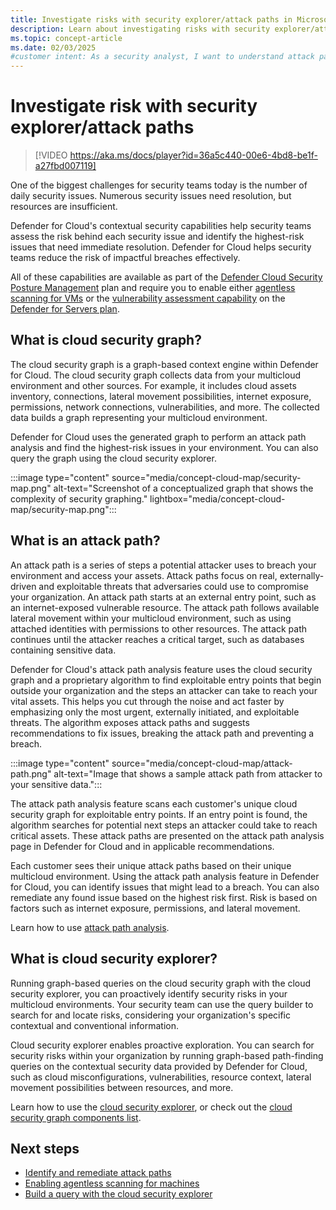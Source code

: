 ```yaml
---
title: Investigate risks with security explorer/attack paths in Microsoft Defender for Cloud
description: Learn about investigating risks with security explorer/attack paths in Microsoft Defender for Cloud.
ms.topic: concept-article
ms.date: 02/03/2025
#customer intent: As a security analyst, I want to understand attack paths so that I can mitigate risks effectively.
---
```


# Investigate risk with security explorer/attack paths

> [!VIDEO https://aka.ms/docs/player?id=36a5c440-00e6-4bd8-be1f-a27fbd007119]

One of the biggest challenges for security teams today is the number of daily security issues. Numerous security issues need resolution, but resources are insufficient.

Defender for Cloud's contextual security capabilities help security teams assess the risk behind each security issue and identify the highest-risk issues that need immediate resolution. Defender for Cloud helps security teams reduce the risk of impactful breaches effectively.

All of these capabilities are available as part of the [Defender Cloud Security Posture Management](concept-cloud-security-posture-management.md) plan and require you to enable either [agentless scanning for VMs](concept-agentless-data-collection.md) or the [vulnerability assessment capability](deploy-vulnerability-assessment-vm.md) on the [Defender for Servers plan](apply-security-baseline.md).

## What is cloud security graph?

The cloud security graph is a graph-based context engine within Defender for Cloud. The cloud security graph collects data from your multicloud environment and other sources. For example, it includes cloud assets inventory, connections, lateral movement possibilities, internet exposure, permissions, network connections, vulnerabilities, and more. The collected data builds a graph representing your multicloud environment.

Defender for Cloud uses the generated graph to perform an attack path analysis and find the highest-risk issues in your environment. You can also query the graph using the cloud security explorer.


:::image type="content" source="media/concept-cloud-map/security-map.png" alt-text="Screenshot of a conceptualized graph that shows the complexity of security graphing." lightbox="media/concept-cloud-map/security-map.png":::

## What is an attack path?

An attack path is a series of steps a potential attacker uses to breach your environment and access your assets. Attack paths focus on real, externally-driven and exploitable threats that adversaries could use to compromise your organization. An attack path starts at an external entry point, such as an internet-exposed vulnerable resource. The attack path follows available lateral movement within your multicloud environment, such as using attached identities with permissions to other resources. The attack path continues until the attacker reaches a critical target, such as databases containing sensitive data.

Defender for Cloud's attack path analysis feature uses the cloud security graph and a proprietary algorithm to find exploitable entry points that begin outside your organization and the steps an attacker can take to reach your vital assets. This helps you cut through the noise and act faster by emphasizing only the most urgent, externally initiated, and exploitable threats. The algorithm exposes attack paths and suggests recommendations to fix issues, breaking the attack path and preventing a breach.

:::image type="content" source="media/concept-cloud-map/attack-path.png" alt-text="Image that shows a sample attack path from attacker to your sensitive data.":::

The attack path analysis feature scans each customer's unique cloud security graph for exploitable entry points. If an entry point is found, the algorithm searches for potential next steps an attacker could take to reach critical assets. These attack paths are presented on the attack path analysis page in Defender for Cloud and in applicable recommendations.

Each customer sees their unique attack paths based on their unique multicloud environment. Using the attack path analysis feature in Defender for Cloud, you can identify issues that might lead to a breach. You can also remediate any found issue based on the highest risk first. Risk is based on factors such as internet exposure, permissions, and lateral movement.

Learn how to use [attack path analysis](how-to-manage-attack-path.md).

## What is cloud security explorer?

Running graph-based queries on the cloud security graph with the cloud security explorer, you can proactively identify security risks in your multicloud environments. Your security team can use the query builder to search for and locate risks, considering your organization's specific contextual and conventional information.

Cloud security explorer enables proactive exploration. You can search for security risks within your organization by running graph-based path-finding queries on the contextual security data provided by Defender for Cloud, such as cloud misconfigurations, vulnerabilities, resource context, lateral movement possibilities between resources, and more.

Learn how to use the [cloud security explorer](how-to-manage-cloud-security-explorer.md), or check out the [cloud security graph components list](attack-path-reference.md#cloud-security-graph-components-list).

## Next steps

- [Identify and remediate attack paths](how-to-manage-attack-path.md)
- [Enabling agentless scanning for machines](enable-vulnerability-assessment-agentless.md#enabling-agentless-scanning-for-machines)
- [Build a query with the cloud security explorer](how-to-manage-cloud-security-explorer.md)
